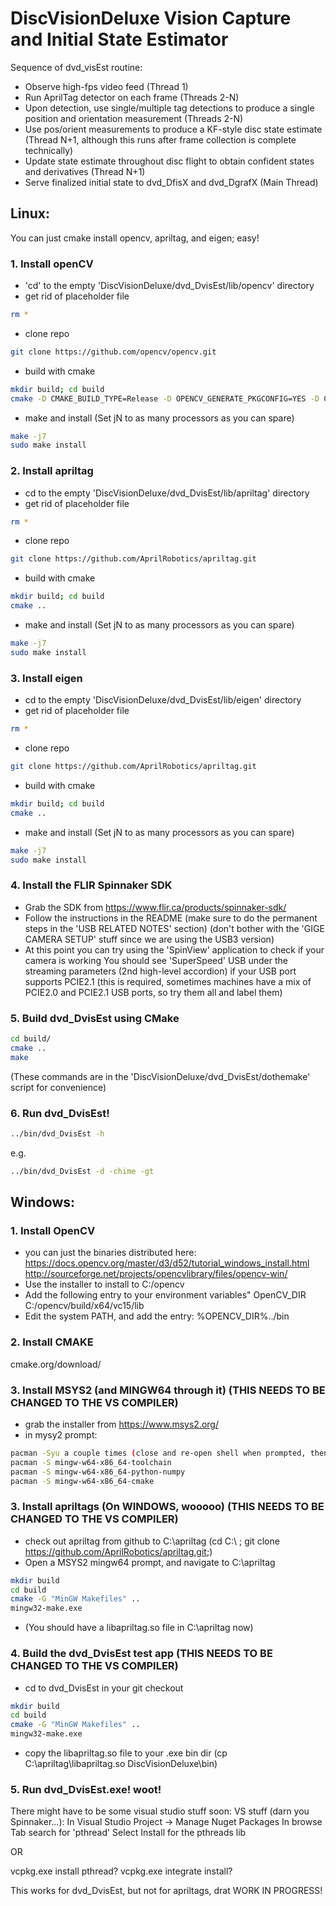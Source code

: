 # DiscVisionDeluxe Vision Capture and Initial State Estimator

Sequence of dvd_visEst routine:
- Observe high-fps video feed (Thread 1)
- Run AprilTag detector on each frame (Threads 2-N)
- Upon detection, use single/multiple tag detections to produce a single position and orientation measurement (Threads 2-N)
- Use pos/orient measurements to produce a KF-style disc state estimate (Thread N+1, although this runs after frame collection is complete technically)
- Update state estimate throughout disc flight to obtain confident states and derivatives (Thread N+1)
- Serve finalized initial state to dvd_DfisX and dvd_DgrafX (Main Thread)


## Linux:

You can just cmake install opencv, apriltag, and eigen; easy!

### 1. Install openCV
- 'cd' to the empty 'DiscVisionDeluxe/dvd_DvisEst/lib/opencv' directory
- get rid of placeholder file
``` bash
rm *
```
- clone repo
``` bash
git clone https://github.com/opencv/opencv.git
```
- build with cmake
``` bash
mkdir build; cd build
cmake -D CMAKE_BUILD_TYPE=Release -D OPENCV_GENERATE_PKGCONFIG=YES -D CMAKE_INSTALL_PREFIX=/usr/local ..
```
- make and install (Set jN to as many processors as you can spare)
``` bash
make -j7
sudo make install
```

### 2. Install apriltag
- cd to the empty 'DiscVisionDeluxe/dvd_DvisEst/lib/apriltag' directory
- get rid of placeholder file
``` bash
rm *
```
- clone repo
``` bash
git clone https://github.com/AprilRobotics/apriltag.git
```
- build with cmake
``` bash
mkdir build; cd build
cmake ..
```
- make and install (Set jN to as many processors as you can spare)
``` bash
make -j7
sudo make install
```

### 3. Install eigen
- cd to the empty 'DiscVisionDeluxe/dvd_DvisEst/lib/eigen' directory
- get rid of placeholder file
``` bash
rm *
```
- clone repo
``` bash
git clone https://github.com/AprilRobotics/apriltag.git
```
- build with cmake
``` bash
mkdir build; cd build
cmake ..
```
- make and install (Set jN to as many processors as you can spare)
``` bash
make -j7
sudo make install
```

### 4. Install the FLIR Spinnaker SDK
- Grab the SDK from https://www.flir.ca/products/spinnaker-sdk/
- Follow the instructions in the README 
(make sure to do the permanent steps in the 'USB RELATED NOTES' section)
(don't bother with the 'GIGE CAMERA SETUP' stuff since we are using the USB3 version)
- At this point you can try using the 'SpinView' application to check if your camera is working
You should see 'SuperSpeed' USB under the streaming parameters (2nd high-level accordion) if your USB port supports PCIE2.1 (this is required, sometimes machines have a mix of PCIE2.0 and PCIE2.1 USB ports, so try them all and label them)

### 5. Build dvd_DvisEst using CMake
``` bash
cd build/
cmake ..
make
```
(These commands are in the 'DiscVisionDeluxe/dvd_DvisEst/dothemake' script for convenience)

### 6. Run dvd_DvisEst!
``` bash
../bin/dvd_DvisEst -h
```
e.g.
``` bash
../bin/dvd_DvisEst -d -chime -gt
```



## Windows:

### 1. Install OpenCV
- you can just the binaries distributed here: 
  https://docs.opencv.org/master/d3/d52/tutorial_windows_install.html
  http://sourceforge.net/projects/opencvlibrary/files/opencv-win/
- Use the installer to install to C:/opencv
- Add the following entry to your environment variables"
    OpenCV_DIR C:/opencv/build/x64/vc15/lib
- Edit the system PATH, and add the entry:
    %OPENCV_DIR%../bin

### 2. Install CMAKE
cmake.org/download/

### 3. Install MSYS2 (and MINGW64 through it) (THIS NEEDS TO BE CHANGED TO THE VS COMPILER)
- grab the installer from https://www.msys2.org/
- in mysy2 prompt:
``` bash
pacman -Syu a couple times (close and re-open shell when prompted, then run it again)
pacman -S mingw-w64-x86_64-toolchain
pacman -S mingw-w64-x86_64-python-numpy
pacman -S mingw-w64-x86_64-cmake
```

### 3. Install apriltags (On WINDOWS, wooooo) (THIS NEEDS TO BE CHANGED TO THE VS COMPILER)
- check out apriltag from github to C:\apriltag
  (cd C:\ ; git clone https://github.com/AprilRobotics/apriltag.git;)
- Open a MSYS2 mingw64 prompt, and navigate to C:\apriltag
``` bash
mkdir build
cd build
cmake -G "MinGW Makefiles" ..
mingw32-make.exe
```
- (You should have a libapriltag.so file in C:\apriltag now)

### 4. Build the dvd_DvisEst test app (THIS NEEDS TO BE CHANGED TO THE VS COMPILER)
- cd to dvd_DvisEst in your git checkout
``` bash
mkdir build
cd build
cmake -G "MinGW Makefiles" ..
mingw32-make.exe
```
- copy the libapriltag.so file to your .exe bin dir (cp C:\apriltag\libapriltag.so DiscVisionDeluxe\bin\)

### 5. Run dvd_DvisEst.exe! woot!


There might have to be some visual studio stuff soon:
VS stuff (darn you Spinnaker...):
In Visual Studio
Project -> Manage Nuget Packages
In browse Tab search for 'pthread'
Select Install for the pthreads lib

OR

vcpkg.exe install pthread?
vcpkg.exe integrate install?

This works for dvd_DvisEst, but not for apriltags, drat
WORK IN PROGRESS!

